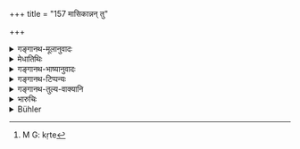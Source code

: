 +++
title = "157 मासिकान्नन् तु"

+++

<details><summary>गङ्गानथ-मूलानुवादः</summary>

If a twice-born person, who has not completed his course of study, eats food given at a monthly rite, he shall fast for three days and remain one day in water.—(157)
</details>

<details><summary>मेधातिथिः</summary>

**मासिकम्** एकोद्दिष्टश्राद्धम्, "अकृते[^२४८] सपिण्डीकरणे प्रतिमासं तु वत्सरम्" इति । आमावास्यस्य तु मासिकव्यपदेशे ऽप्य् अनुज्ञातत्वात्, "कामम् अभ्यर्थितो ऽश्नीयात्" (म्ध् २.१८९) इति कुतः प्रायश्चित्तम् । 


[^२४८]:
     M G: kṛte

- <u>अन्ये</u> त्व् अभ्यर्थितस्यानुज्ञानाद् अनभ्यर्थ्यमानस्योक्तम् एवेत्य् आहुः । 

- **असमावर्तको** गुरुकुले तिष्ठन्न् अर्थाद् ब्रह्मचार्य् उच्यते । त्र्यहाद् अन्यतरस्मिन्न् अहन्य् **उदके वसेत्** । त्र्यहस्यैव बुद्धौ स्थितत्वात् तर्हि चतुर्थम् अहस् तद् दिवसः ॥ ११.१५७ ॥
</details>

<details><summary>गङ्गानथ-भाष्यानुवादः</summary>

‘*Monthly rite*’—*i.e*., the ‘*Ekoddiṣṭa*’ *śrāddha*, which is performed every month, for one year, till the performance of the ‘*Sapiṇḍīkaraṇa*.’ Though the *śrāddha* performed on the new-moon day is also called a ‘monthly śrāddha,’ eating at it has been permitted by such texts as—‘when invited he may freely eat’; how then could there be any expiation needed in this case?

Others have held that what is permitted is eating *on invitation*, so that if one eats *without invitation* at the new-moon śrāddhas also, he should be liable to the said expiation.

‘*Who has not completed his course of study*’—*i.e*., while one is still residing with the teacher; *i.e*., the Religious Student.

Out of the three days, on any ono day, he may remain in water. Since the ‘three days’ are mentioned, there would be no justification for adding a fourth day.—(157)
</details>

<details><summary>गङ्गानथ-टिप्पन्यः</summary>

‘*Ekāhañcodāke vaset*’.—This is to be done, on the fourth day (Medhātithi),—on any one of the three fasting days (Govindarāja and Kullūka),—on the first day (Nārāyaṇa).

This verse is quoted in *Aparārka* (p. 1144), which explains ‘*Māsika*’ as standing for the *Śrāddha* that is done every month during the first year on the date of death, and *not* for the *Amāvāsyā śrāddha*;—and in
*Prāyaścittaviveka* (p. 307), which says that this refers to the act
being *unintentional*, and adds that ‘*māsikānnam*’ refers to food given at all after-death *śrāddhas*,—and that what is meant by ‘*ekāhamudake vaset*’ is that ‘he should fast for three days and live on water on the fourth day.’
</details>

<details><summary>गङ्गानथ-तुल्य-वाक्यानि</summary>

*Vaśiṣṭha* (23.12).—‘The *Kṛcchra* penance must he performed if the
Student eats food even at a Śrāddha, or by a person who is impure on account of a recent birth or death.’

*Viṣṇu* (51.43-44).—‘A Student who partakes of a Śrāddha repast must
fast for three days; and he must remain in water for a whole day afterwards.’
</details>

<details><summary>भारुचिः</summary>

स्वयंप्रार्थनया प्रार्थितस्यैतत् प्रायश्चित्तं **मासिकान्न**भोजने । यस्माद् उक्तम् "कामम् अभ्यर्थितो ऽश्नीयात्" इत्य् एवमादि इतरथा हि विहितप्रतिषेधः प्रसज्येत । तथा चोक्तम्, "व्रतस्थम् अपि दौहित्रं कामं श्राद्धं नियोजयेत्" इति । एवं सत्य् अस्मात् प्रायस्चित्तोपदेशात् विशेषप्रतिषेधो ऽयं विज्ञेयः । नात्यन्तप्रतिषेधः ॥ ११.१५६ ॥
</details>

<details><summary>Bühler</summary>

158	If a twice-born man, who has not returned (home from his teacher's house), eats food, given at a monthly (Sraddha,) he shall fast during three days and pass one day (standing) in water.
</details>
